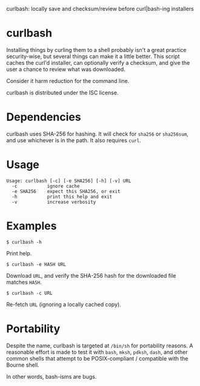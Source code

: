 curlbash: locally save and checksum/review before curl|bash-ing installers

# curlbash

Installing things by curling them to a shell probably isn't a great
practice security-wise, but several things can make it a little better.
This script caches the curl'd installer, can optionally verify a
checksum, and give the user a chance to review what was downloaded.

Consider it harm reduction for the command line.

curlbash is distributed under the ISC license.

# Dependencies

curlbash uses SHA-256 for hashing. It will check for `sha256` or
`sha256sum`, and use whichever is in the path. It also requires `curl`.

# Usage

    Usage: curlbash [-c] [-e SHA256] [-h] [-v] URL
      -c           ignore cache
      -e SHA256    expect this SHA256, or exit
      -h           print this help and exit
      -v           increase verbosity

# Examples

    $ curlbash -h

Print help.

    $ curlbash -e HASH URL

Download `URL`, and verify the SHA-256 hash for the downloaded file matches `HASH`.

    $ curlbash -c URL

Re-fetch `URL` (ignoring a locally cached copy).

# Portability

Despite the name, curlbash is targeted at `/bin/sh` for portability
reasons. A reasonable effort is made to test it with `bash`, `mksh`, `pdksh`,
`dash`, and other common shells that attempt to be POSIX-compliant /
compatible with the Bourne shell.

In other words, bash-isms are bugs.
